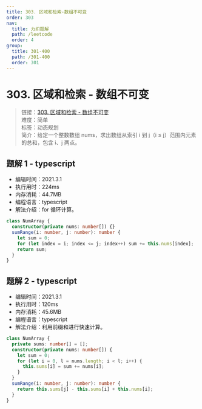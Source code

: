 ```yaml
---
title: 303. 区域和检索-数组不可变
order: 303
nav:
  title: 力扣题解
  path: /leetcode
  order: 4
group:
  title: 301-400
  path: /301-400
  order: 301
---
```


# 303. 区域和检索 - 数组不可变

> 链接：[303. 区域和检索 - 数组不可变](https://leetcode-cn.com/problems/range-sum-query-immutable/)  
> 难度：简单  
> 标签：动态规划  
> 简介：给定一个整数数组 nums，求出数组从索引 i 到 j（i ≤ j）范围内元素的总和，包含 i、j 两点。

## 题解 1 - typescript

- 编辑时间：2021.3.1
- 执行用时：224ms
- 内存消耗：44.7MB
- 编程语言：typescript
- 解法介绍：for 循环计算。

```typescript
class NumArray {
  constructor(private nums: number[]) {}
  sumRange(i: number, j: number): number {
    let sum = 0;
    for (let index = i; index <= j; index++) sum += this.nums[index];
    return sum;
  }
}
```

## 题解 2 - typescript

- 编辑时间：2021.3.1
- 执行用时：120ms
- 内存消耗：45.6MB
- 编程语言：typescript
- 解法介绍：利用前缀和进行快速计算。

```typescript
class NumArray {
  private sums: number[] = [];
  constructor(private nums: number[]) {
    let sum = 0;
    for (let i = 0, l = nums.length; i < l; i++) {
      this.sums[i] = sum += nums[i];
    }
  }
  sumRange(i: number, j: number): number {
    return this.sums[j] - this.sums[i] + this.nums[i];
  }
}
```

